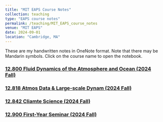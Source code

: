 ```yaml
---
title: "MIT EAPS Course Notes"
collection: teaching
type: "EAPS course notes"
permalink: /teaching/MIT_EAPS_course_notes
venue: "MIT EAPS"
date: 2024-09-01
location: "Cambridge, MA"
---
```


These are my handwritten notes in OneNote format. Note that there may be Mandarin symbols. Click on the course name to open the notebook.

### [12.800 Fluid Dynamics of the Atmosphere and Ocean (2024 Fall)](https://1drv.ms/o/s!AjZWUdNTd1V4gq0_U7It0xR9w07KEw?e=gsfRhz)

### [12.818 Atmos Data & Large-scale Dynam (2024 Fall)](https://1drv.ms/o/s!AjZWUdNTd1V4gq1HgRo2Xm7trRjTSg?e=Mztns1)

### [12.842 Cliamte Science (2024 Fall)](https://1drv.ms/o/s!AjZWUdNTd1V4gq1D3g4nEcxw6RbsLw?e=rzTcJW)

### [12.900 First-Year Seminar (2024 Fall)](https://1drv.ms/o/s!AjZWUdNTd1V4gq1Lmy9eIQ02J5QaKw?e=vQEwyI)


